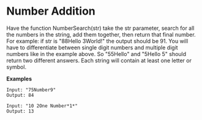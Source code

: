 # Number Addition

Have the function NumberSearch(str) take the str parameter, search for all the numbers in the string, add them together, then return that final number. For example: if str is "88Hello 3World!" the output should be 91. You will have to differentiate between single digit numbers and multiple digit numbers like in the example above. So "55Hello" and "5Hello 5" should return two different answers. Each string will contain at least one letter or symbol.

**Examples**

```
Input: "75Number9"
Output: 84
```

```
Input: "10 2One Number*1*"
Output: 13
```
